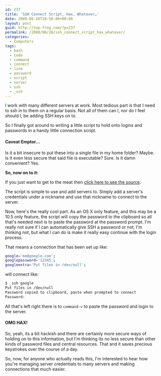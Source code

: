 ```yaml
---
id: 237
title: 'SSH Connect Script, Hax, Whatever…'
date: 2008-06-26T20:58:00+00:00
layout: post
guid: http://top-frog.com/?p=237
permalink: /2008/06/26/ssh_connect_script_hax_whatever/
categories:
  - Computers
tags:
  - bash
  - code
  - command
  - connect
  - line
  - password
  - script
  - server
  - ssh
  - _ssh
---
```

I work with many different servers at work. Most tedious part is that I need to ssh in to them on a regular basis. Not all of them can I, nor do I feel should I, be adding SSH keys on to.

So I finally got around to writing a little script to hold onto logins and passwords in a handy little connection script.

#### Caveat Emptor…

Is it a bit insecure to put these into a single file in my home folder? Maybe. Is it even less secure that said file is executable? Sure. Is it damn convenient? Yes.

**So, now on to it:**



If you just want to get to the meat then [click here to see the source](/script_src/_ssh.sh).

The script is simple to use and add servers to. Simply add a server's credentials under a nickname and use that nickname to connect to the server. 

Now, here's the really cool part. As an OS X only feature, and this may be a 10.5 only feature, the script will copy the password to the clipboard so all that's needed next is to paste the password at the password prompt. I'm really not sure if I can automatically give SSH a password or not, I'm thinking not, but what I can do is make it really easy continue with the login process. 

That means a connection that has been set up like:

``` sh
google='me@google.com';
googlepassword='12345';
googleextra='Put files in /dev/null';
```

will connect like:

``` sh
$ _ssh google
Put files in /dev/null
Password copied to clipboard, paste when prompted to connect
Password:
```

All that's left right there is to `command-v` to paste the password and login to the server.

#### OMG HAX!

So, yeah, its a bit hackish and there are certainly more secure ways of holding on to this information, but I'm thinking its no less secure than other kinds of password files and central resources. That and it saves precious keystrokes over the course of a day.

So, now, for anyone who actually reads this, I'm interested to hear how you're managing server credentials to many servers and making connections that much easier.